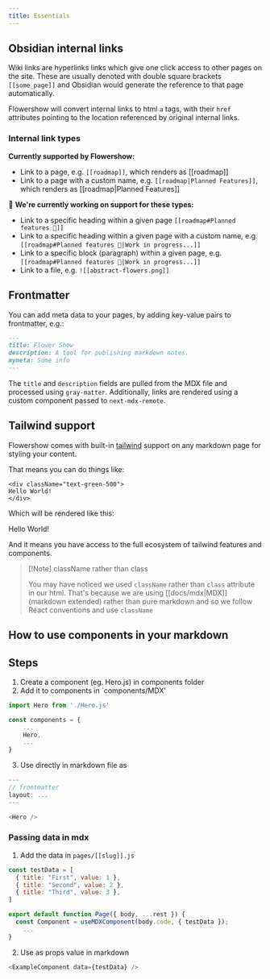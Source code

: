 ```yaml
---
title: Essentials
---
```


## Obsidian internal links

Wiki links are hyperlinks links which give one click access to other pages on the site. These are usually denoted with double square brackets `[[some_page]]` and Obsidian would generate the reference to that page automatically.

Flowershow will convert internal links to html `a` tags, with their `href` attributes pointing to the location referenced by original internal links.

### Internal link types
**Currently supported by Flowershow:**

* Link to a page, e.g. `[[roadmap]]`, which renders as [[roadmap]]
* Link to a page with a custom name, e.g.  `[[roadmap|Planned Features]]`, which renders as [[roadmap|Planned Features]] 

🚧 **We're currently working on support for these types:**
* Link to a specific heading within a given page `[[roadmap#Planned features 🚧]]`
* Link to a specific heading within a given page with a custom name, e.g. `[[roadmap#Planned features 🚧|Work in progress...]]`
* Link to a specific block (paragraph) within a given page, e.g. `[[roadmap#Planned features 🚧|Work in progress...]]`
* Link to a file, e.g. `![[abstract-flowers.png]]`

## Frontmatter

You can add meta data to your pages, by adding key-value pairs to frontmatter, e.g.:

```md
---
title: Flower Show
description: A tool for publishing markdown notes.
mymeta: Some info
---
```

The `title` and `description` fields are pulled from the MDX file and processed using `gray-matter`. Additionally, links are rendered using a custom component passed to `next-mdx-remote`.

## Tailwind support

Flowershow comes with built-in [tailwind](https://tailwindcss.com) support on any markdown page for styling your content.

That means you can do things like:

```hmtl
<div className="text-green-500">
Hello World!
</div>
```

Which will be rendered like this:
<div className="text-green-500">
Hello World!
</div>

And it means you have access to the full ecosystem of tailwind features and components.

>[!Note] className rather than class
>
> You may have noticed we used `className` rather than `class` attribute in our html. That's because we are using [[docs/mdx|MDX]] (markdown extended) rather than pure markdown and so we follow React conventions and use `className` 

## How to use components in your markdown

## Steps

1. Create a component (eg. Hero.js) in components folder
2. Add it to components in `components/MDX'
```javascript
import Hero from './Hero.js'

const components = {
	...
	Hero,
	...
}
```
3. Use directly in markdown file as 
```javascript
---
// frontmatter
layout: ...
---

<Hero />
```

### Passing data in mdx

1. Add the data in `pages/[[slug]].js`
```javascript
const testData = [
  { title: "First", value: 1 },
  { title: "Second", value: 2 },
  { title: "Third", value: 3 },
]

export default function Page({ body, ...rest }) {
  const Component = useMDXComponent(body.code, { testData });
	...
}
```
2. Use as props value in markdown
```javascript
<ExampleComponent data={testData} />
```
